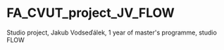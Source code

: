 # FA_CVUT_project_JV_FLOW
Studio project, Jakub Vodseďálek, 1 year of master's programme, studio FLOW
